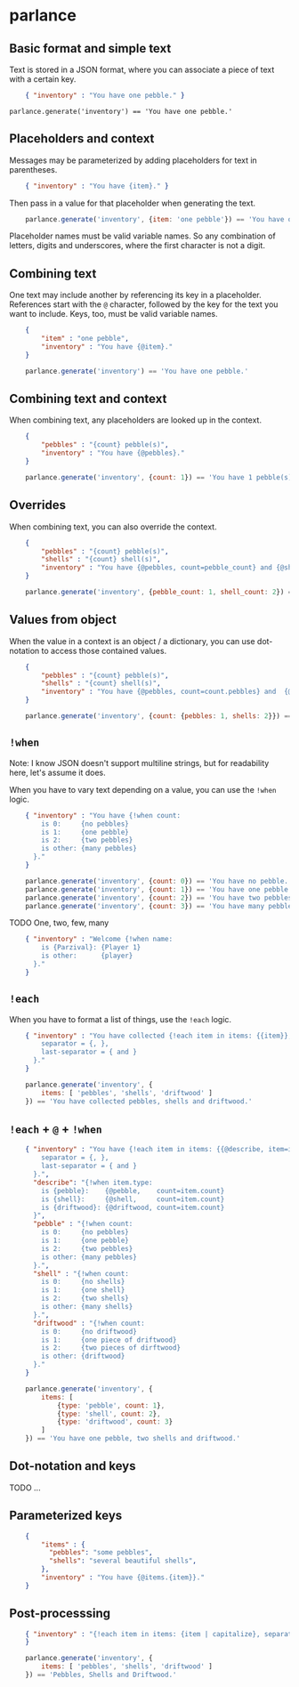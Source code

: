# parlance

## Basic format and simple text

Text is stored in a JSON format, where you can associate a piece of text with a certain key.

```json
    { "inventory" : "You have one pebble." }
```

`parlance.generate('inventory') == 'You have one pebble.'`


## Placeholders and context

Messages may be parameterized by adding placeholders for text in parentheses.

```json
    { "inventory" : "You have {item}." }
```

Then pass in a value for that placeholder when generating the text.

```js
    parlance.generate('inventory', {item: 'one pebble'}) == 'You have one pebble.'
```

Placeholder names must be valid variable names. So any combination of letters,
digits and underscores, where the first character is not a digit.

## Combining text

One text may include another by referencing its key in a placeholder.
References start with the `@` character, followed by the key for the text you want to include.
Keys, too, must be valid variable names.

```json
    {
        "item" : "one pebble",
        "inventory" : "You have {@item}."
    }
```

```js
    parlance.generate('inventory') == 'You have one pebble.'
```

## Combining text and context

When combining text, any placeholders are looked up in the context.

```json
    {
        "pebbles" : "{count} pebble(s)",
        "inventory" : "You have {@pebbles}."
    }
```

```js
    parlance.generate('inventory', {count: 1}) == 'You have 1 pebble(s).'
```

## Overrides

When combining text, you can also override the context.

```json
    {
        "pebbles" : "{count} pebble(s)",
        "shells" : "{count} shell(s)",
        "inventory" : "You have {@pebbles, count=pebble_count} and {@shells, count=shell_count}."
    }
```

```js
    parlance.generate('inventory', {pebble_count: 1, shell_count: 2}) == 'You have 1 pebble(s) and 2 shell(s).'
```

## Values from object

When the value in a context is an object / a dictionary, you can use dot-notation to access those contained values.

```json
    {
        "pebbles" : "{count} pebble(s)",
        "shells" : "{count} shell(s)",
        "inventory" : "You have {@pebbles, count=count.pebbles} and  {@shells, count=count.shells}."
    }
```

```js
    parlance.generate('inventory', {count: {pebbles: 1, shells: 2}}) == 'You have 1 pebble(s) and 2 shell(s).'
```

## `!when`

Note: I know JSON doesn't support multiline strings, but for readability here,
let's assume it does.

When you have to vary text depending on a value, you can use the `!when` logic.

```json
    { "inventory" : "You have {!when count:
        is 0:     {no pebbles}
        is 1:     {one pebble}
        is 2:     {two pebbles}
        is other: {many pebbles}
      }."
    }
```

```js
    parlance.generate('inventory', {count: 0}) == 'You have no pebble.'
    parlance.generate('inventory', {count: 1}) == 'You have one pebble.'
    parlance.generate('inventory', {count: 2}) == 'You have two pebbles.'
    parlance.generate('inventory', {count: 3}) == 'You have many pebbles.'
```

TODO One, two, few, many


```json
    { "inventory" : "Welcome {!when name:
        is {Parzival}: {Player 1}
        is other:      {player}
      }."
    }
```


## `!each`

When you have to format a list of things, use the `!each` logic.

```json
    { "inventory" : "You have collected {!each item in items: {{item}},
        separator = {, },
        last-separator = { and }
      }."
    }
```

```js
    parlance.generate('inventory', {
        items: [ 'pebbles', 'shells', 'driftwood' ]
    }) == 'You have collected pebbles, shells and driftwood.'
```

## `!each` + `@` + `!when`

```json
    { "inventory" : "You have {!each item in items: {{@describe, item=item}},
        separator = {, },
        last-separator = { and }
      }.",
      "describe": "{!when item.type:
        is {pebble}:    {@pebble,    count=item.count}
        is {shell}:     {@shell,     count=item.count}
        is {driftwood}: {@driftwood, count=item.count}
      }",
      "pebble" : "{!when count:
        is 0:     {no pebbles}
        is 1:     {one pebble}
        is 2:     {two pebbles}
        is other: {many pebbles}
      }.",
      "shell" : "{!when count:
        is 0:     {no shells}
        is 1:     {one shell}
        is 2:     {two shells}
        is other: {many shells}
      }.",
      "driftwood" : "{!when count:
        is 0:     {no driftwood}
        is 1:     {one piece of driftwood}
        is 2:     {two pieces of dirftwood}
        is other: {driftwood}
      }."
    }
```

```js
    parlance.generate('inventory', {
        items: [
            {type: 'pebble', count: 1},
            {type: 'shell', count: 2},
            {type: 'driftwood', count: 3}
        ]
    }) == 'You have one pebble, two shells and driftwood.'
```

## Dot-notation and keys

TODO ...

## Parameterized keys

```json
    {
        "items" : {
          "pebbles": "some pebbles",  
          "shells": "several beautiful shells",  
        },
        "inventory" : "You have {@items.{item}}."
    }
```

## Post-processsing

```json
    { "inventory" : "{!each item in items: {item | capitalize}, separator={, }}."
    }
```

```js
    parlance.generate('inventory', {
        items: [ 'pebbles', 'shells', 'driftwood' ]
    }) == 'Pebbles, Shells and Driftwood.'
```
